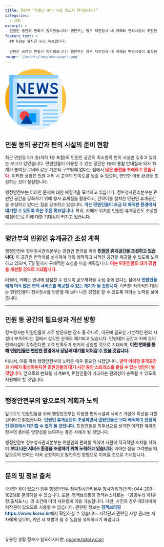 ```yaml
---
title: 행안부 “민원인 편의 시설 반드시 확대됩니다!”
categories:
  - 사회
excerpt: >
  민원인 공간의 변화가 임박했습니다! 행안부는 정부 대전청사 내 카페와 편의시설이 포함된 민원인 휴게공간을 연내 조성하기 위한 계획을 밝혔습니다. 클릭해서 자세한 내용을 확인해보세요!
feature_text: >
  ## kimp 실시간 뉴스 속보입니다.

  민원인 공간의 변화가 임박했습니다! 행안부는 정부 대전청사 내 카페와 편의시설이 포함된 민원인 휴게공간을 연내 조성하기 위한 계획을 밝혔습니다. 클릭해서 자세한 내용을 확인해보세요!
image: '/assets/img/newspaper.png'
---
```


<p><img src="/assets/img/newspaper.png" alt="kimplant 속보" /></p>

<h2 data-ke-size="size26">민원 동의 공간과 편의 시설의 준비 현황</h2>

<p data-ke-size="size16">최근 민원동 5개 층(지하 1층 포함)의 민원인 공간이 최소한의 편의 시설만 갖추고 있다는 보고가 있었습니다. 민원인들이 이용할 수 있는 공간은 1층의 통합 안내실과 의자 13개가 놓여진 로비와 같은 기본적 구조밖에 없다는 점에서 <b><span style="color: #ee2323;">많은 불편을 초래하고 있습니다.</span></b>  이러한 상황은 민원 처리 시 고객의 만족도를 낮출 수 있으며, 편안한 이용 환경을 조성하는 것이 절실합니다.</p>

<p data-ke-size="size16">행정안전부는 이러한 문제에 대한 해결책을 모색하고 있습니다. 정부청사관리본부는 민원인 공간을 강화하기 위해 청사 휴게실을 활용하고, 칸막이를 설치한 민원인 휴게공간을 조성하고 있다는 점을 강조하고 있습니다. <b><span style="color: #1a5490;">이는 민원인들이 조금 더 쾌적한 환경에서 대기할 수 있도록 하는 주된 목표입니다.</span></b> 특히, 카페가 위치한 민원인 휴게공간도 조성할 예정이므로 이에 대한 기대감이 커지고 있습니다.</p>

<hr>

<h2 data-ke-size="size26">행안부의 민원인 휴게공간 조성 계획</h2>

<p data-ke-size="size16">행정안전부 정부청사관리본부는 민원인 편의를 위해 <b><span style="background-color: #21538527;">민원인 휴게공간을 조성하고 있습니다.</span></b> 이 공간은 칸막이를 설치하여 더욱 쾌적하고 사적인 공간을 제공할 수 있도록 노력하고 있으며, 7월 말까지 구체적인 조성을 마칠 계획입니다. <b><span style="color: #ee2323;">이는 민원인들의 대기 경험을 개선할 것으로 기대됩니다.</span></b></p>

<p data-ke-size="size16">더불어, 카페는 연내에 입점할 수 있도록 공모계획을 수립 중에 있다는 점에서 <b><span style="color: #1a5490;">민원인들에게 더욱 많은 편의 서비스를 제공할 수 있는 계기가 될 것입니다.</span></b> 이러한 적극적인 대처는 민원인들이 정부청사를 방문할 때 보다 나은 경험을 할 수 있도록 하려는 노력을 보여줍니다.</p>

<hr>

<h2 data-ke-size="size26">민원 동 공간의 필요성과 개선 방향</h2>

<p data-ke-size="size16">정부청사는 민원인들이 자주 방문하는 장소 중 하나로, 이곳에 필요한 기본적인 편의 시설이 부족하다는 점에서 심각한 문제로 제기되고 있습니다. 민원대기 공간과 카페 등의 편의시설이 갖춰진다면 고객 만족도가 현저히 상승할 것으로 기대되며, <b><span style="background-color: #21538527;">이런 변화를 통해 민원인들은 편안한 환경에서 상담과 대기를 이어갈 수 있을 것입니다.</span></b></p>

<p data-ke-size="size16">따라서, 이를 위해 행정안전부의 노력은 매우 중요한 시점입니다. <b><span style="color: #ee2323;">만약 이러한 휴게공간과 카페가 활성화된다면 민원인들의 대기 시간 동안 스트레스를 줄일 수 있는 방안이 될 것입니다.</span></b> 앞으로의 변화를 지켜보며, 민원인들이 기대하는 편의성이 충족될 수 있도록 지원해야 할 것입니다.</p>

<hr>

<h2 data-ke-size="size26">행정안전부의 앞으로의 계획과 노력</h2>

<p data-ke-size="size16">앞으로도 민원인들을 위해 행정안전부는 다양한 편의시설과 서비스 개선에 최선을 다할 것이라고 밝혔습니다. <b><span style="color: #1a5490;">민원인 휴게공간이 조성되면서 민원인들은 보다 쾌적하고 안정적인 환경에서 대기할 수 있게 될 것입니다.</span></b> 민원인들을 최우선으로 생각한 이러한 계획은 정부의 올바른 방향성을 보여주는 좋은 사례가 될 것입니다.</p>

<p data-ke-size="size16">행정안전부 정부청사관리본부는 민원인의 편의를 위하여 사전에 적극적인 조치를 취하며 <b><span style="background-color: #21538527;">보다 나은 서비스 환경을 조성하기 위해 노력하고 있습니다.</span></b> 이러한 점을 고려했을 때, 앞으로의 변화는 더욱 긍정적이고 발전적인 방향으로 이어질 것으로 기대됩니다.</p>

<hr>

<h2 data-ke-size="size26">문의 및 정보 출처</h2>

<p data-ke-size="size16">궁금한 점이 있으신 경우 행정안전부 정부청사관리본부 청사기획과(전화: 044-200-1025)로 문의하실 수 있습니다. 또한, 정책브리핑의 정책뉴스자료는 「공공누리 제1유형:출처표시」의 조건에 따라 자유롭게 이용 가능합니다. 다만, 사진의 경우 제3자에게 저작권이 있으므로 사용할 수 없습니다. 관련된 정보는 <b><span style="color: #1a5490;">정책브리핑 https://www.korea.kr</span></b>에서 확인하실 수 있습니다. 저작권과 관련된 사항 권리는 저자에게 있으며, 위반 시 처벌이 될 수 있음을 유의하시기 바랍니다.</p>

<p data-ke-size="size16">&nbsp;</p>
유용한 생활 정보가 필요하시다면, <a href="https://qoogle.tistory.com" rel="dofollow">qoogle.tistory.com</a>


